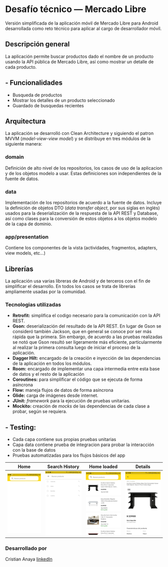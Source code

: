 # Desafío técnico — Mercado Libre
Versión simplificada de la aplicación móvil de Mercado Libre para Android desarrollada como reto técnico para aplicar al cargo de desarrollador móvil.

## Descripción general
La aplicación permite buscar productos dado el nombre de un producto usando la API pública de Mercado Libre, así como mostrar un detalle de cada producto.

## - Funcionalidades
* Busqueda de productos
* Mostrar los detalles de un producto seleccionado
* Guardado de busquedas recientes

## Arquitectura
La aplicación se desarrolló con Clean Architecture y siguiendo el patron MVVM (*model-view-view model*) y se distribuye en tres módulos de la siguiente manera:

### domain
Definición de alto nivel de los repositorios, los casos de uso de la aplicacion y de los objetos modelo a usar. Estas definiciones son independientes de la fuente de datos.

### data
Implementación de los repositorios de acuerdo a la fuente de datos. Incluye la definición de objetos DTO (*data transfer object*, por sus siglas en inglés) usados para la deserialización de la respuesta de la API REST y Database, así como clases para la conversión de estos objetos a los objetos modelo de la capa de dominio.

### app/presentation
Contiene los componentes de la vista (actividades, fragmentos, adapters, view models, etc...)

## Librerías
La aplicación usa varias libreras de Android y de terceros con el fin de simplificar el desarrollo. En todos los casos se trata de librerías ampliamente usadas por la comunidad.

### Tecnologias utilizadas
* **Retrofit:** simplifica el codigo necesario para la comunicación con la API REST.
* **Gson:** deserialización del resultado de la API REST. En lugar de Gson se consideró también Jackson, que en general se conoce por ser más rápida que la primera. Sin embargo, de acuerdo a las pruebas realizadas se notó que Gson resultó ser ligeramente más eficiente, particularmente al realizar la primera consulta luego de iniciar el proceso de la aplicación.
* **Dagger Hilt:** encargado de la creación e inyección de las dependencias de la aplicación en todos los módulos.
* **Room:** encargado de implementar una capa intermedia entre esta base de datos y el resto de la aplicación
* **Coroutines:** para simplificar el código que se ejecuta de forma asíncrona
* **Flow:** maneja flujos de datos de forma asíncrona
* **Glide:** carga de imágenes desde internet.
* **JUnit:** *framework* para la ejecución de pruebas unitarias.
* **Mockito:** creación de *mocks* de las dependencias de cada clase a probar, según se requiera.

## - Testing:

* Cada capa contiene sus propias pruebas unitarias
* Capa data contiene prueba de integracion para probar la interacción con la base de datos
* Pruebas automatizadas para los flujos básicos del app

| Home | Search History |  Home loaded |  Details |
|:-:|:-:|:-:|:-:|
| ![1](assets/screenshots/screenshot_1.jpeg?raw=true) | ![2](assets/screenshots/screenshot_2.jpeg?raw=true) | ![3](assets/screenshots/screenshot_3.jpeg?raw=true) | ![4](assets/screenshots/screenshot_4.jpeg?raw=true) |

### Desarrollado por

Cristian Anaya [linkedIn](https://www.linkedin.com/in/cristian-david-anaya-alba-46122a1a7/)

